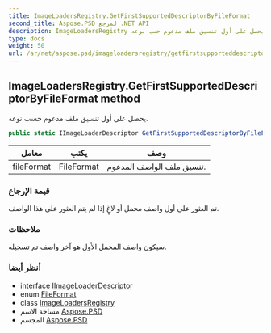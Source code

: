 ```yaml
---
title: ImageLoadersRegistry.GetFirstSupportedDescriptorByFileFormat
second_title: Aspose.PSD لمرجع .NET API
description: ImageLoadersRegistry طريقة. يحصل على أول تنسيق ملف مدعوم حسب نوعه.
type: docs
weight: 50
url: /ar/net/aspose.psd/imageloadersregistry/getfirstsupporteddescriptorbyfileformat/
---
```

## ImageLoadersRegistry.GetFirstSupportedDescriptorByFileFormat method

يحصل على أول تنسيق ملف مدعوم حسب نوعه.

```csharp
public static IImageLoaderDescriptor GetFirstSupportedDescriptorByFileFormat(FileFormat fileFormat)
```

| معامل | يكتب | وصف |
| --- | --- | --- |
| fileFormat | FileFormat | تنسيق ملف الواصف المدعوم. |

### قيمة الإرجاع

تم العثور على أول واصف محمل أو لاغٍ إذا لم يتم العثور على هذا الواصف.

### ملاحظات

سيكون واصف المحمل الأول هو آخر واصف تم تسجيله.

### أنظر أيضا

* interface [IImageLoaderDescriptor](../../iimageloaderdescriptor/)
* enum [FileFormat](../../fileformat/)
* class [ImageLoadersRegistry](../)
* مساحة الاسم [Aspose.PSD](../../imageloadersregistry/)
* المجسم [Aspose.PSD](../../../)


